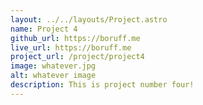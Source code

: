 ```yaml
---
layout: ../../layouts/Project.astro
name: Project 4
github_url: https://boruff.me
live_url: https://boruff.me
project_url: /project/project4
image: whatever.jpg
alt: whatever image
description: This is project number four!
---
```


